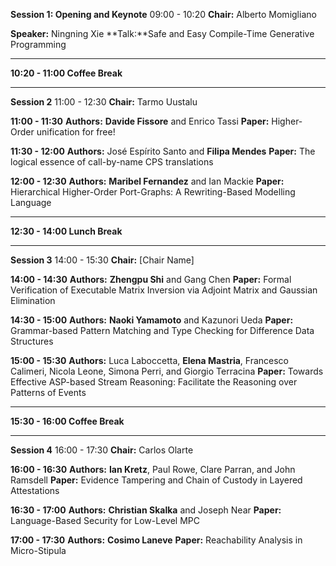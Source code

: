 **Session 1: Opening and Keynote**
09:00 - 10:20 
**Chair:** Alberto Momigliano

**Speaker:** Ningning Xie
**Talk:**Safe and Easy Compile-Time Generative Programming

---
**10:20 - 11:00 Coffee Break**

---

**Session 2**
11:00 - 12:30
**Chair:** Tarmo Uustalu

**11:00 - 11:30**
**Authors:** **Davide Fissore** and Enrico Tassi
**Paper:** Higher-Order unification for free!

**11:30 - 12:00**
**Authors:** José Espírito Santo and **Filipa Mendes**
**Paper:** The logical essence of call-by-name CPS translations

**12:00 - 12:30**
**Authors:** **Maribel Fernandez** and Ian Mackie
**Paper:** Hierarchical Higher-Order Port-Graphs: A Rewriting-Based Modelling Language

---
**12:30 - 14:00 Lunch Break**

---

**Session 3**
14:00 - 15:30
**Chair:** [Chair Name]

**14:00 - 14:30**
**Authors:** **Zhengpu Shi** and Gang Chen
**Paper:** Formal Verification of Executable Matrix Inversion via Adjoint Matrix and Gaussian Elimination

**14:30 - 15:00**
**Authors:** **Naoki Yamamoto** and Kazunori Ueda
**Paper:** Grammar-based Pattern Matching and Type Checking for Difference Data Structures

**15:00 - 15:30**
**Authors:** Luca Laboccetta, **Elena Mastria**, Francesco Calimeri, Nicola Leone, Simona Perri, and Giorgio Terracina
**Paper:** Towards Effective ASP-based Stream Reasoning: Facilitate the Reasoning over Patterns of Events

---
**15:30 - 16:00 Coffee Break**

---

**Session 4**
16:00 - 17:30
**Chair:** Carlos Olarte

**16:00 - 16:30**
**Authors:** **Ian Kretz**, Paul Rowe, Clare Parran, and John Ramsdell
**Paper:** Evidence Tampering and Chain of Custody in Layered Attestations

**16:30 - 17:00**
**Authors:** **Christian Skalka** and Joseph Near
**Paper:** Language-Based Security for Low-Level MPC

**17:00 - 17:30**
**Authors:** **Cosimo Laneve**
**Paper:** Reachability Analysis in Micro-Stipula
